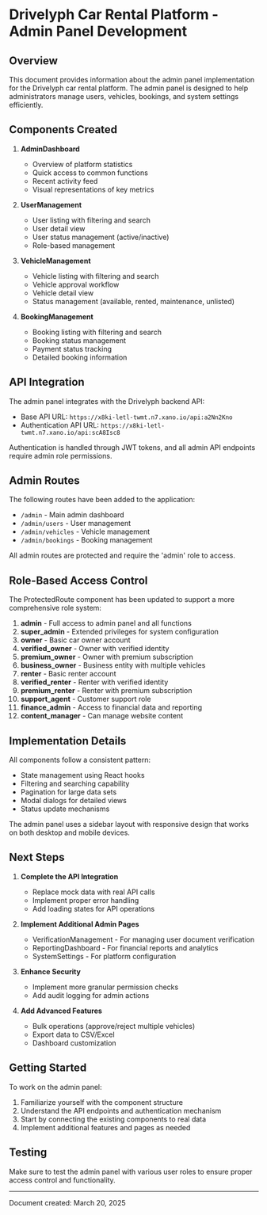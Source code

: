 # Drivelyph Car Rental Platform - Admin Panel Development

## Overview

This document provides information about the admin panel implementation for the Drivelyph car rental platform. The admin panel is designed to help administrators manage users, vehicles, bookings, and system settings efficiently.

## Components Created

1. **AdminDashboard**
   - Overview of platform statistics
   - Quick access to common functions
   - Recent activity feed
   - Visual representations of key metrics

2. **UserManagement**
   - User listing with filtering and search
   - User detail view
   - User status management (active/inactive)
   - Role-based management

3. **VehicleManagement**
   - Vehicle listing with filtering and search
   - Vehicle approval workflow
   - Vehicle detail view
   - Status management (available, rented, maintenance, unlisted)

4. **BookingManagement**
   - Booking listing with filtering and search
   - Booking status management
   - Payment status tracking
   - Detailed booking information

## API Integration

The admin panel integrates with the Drivelyph backend API:

- Base API URL: `https://x8ki-letl-twmt.n7.xano.io/api:a2Nn2Kno`
- Authentication API URL: `https://x8ki-letl-twmt.n7.xano.io/api:scA8Isc8`

Authentication is handled through JWT tokens, and all admin API endpoints require admin role permissions.

## Admin Routes

The following routes have been added to the application:

- `/admin` - Main admin dashboard
- `/admin/users` - User management
- `/admin/vehicles` - Vehicle management
- `/admin/bookings` - Booking management

All admin routes are protected and require the 'admin' role to access.

## Role-Based Access Control

The ProtectedRoute component has been updated to support a more comprehensive role system:

1. **admin** - Full access to admin panel and all functions
2. **super_admin** - Extended privileges for system configuration
3. **owner** - Basic car owner account
4. **verified_owner** - Owner with verified identity
5. **premium_owner** - Owner with premium subscription
6. **business_owner** - Business entity with multiple vehicles
7. **renter** - Basic renter account
8. **verified_renter** - Renter with verified identity
9. **premium_renter** - Renter with premium subscription
10. **support_agent** - Customer support role
11. **finance_admin** - Access to financial data and reporting
12. **content_manager** - Can manage website content

## Implementation Details

All components follow a consistent pattern:
- State management using React hooks
- Filtering and searching capability
- Pagination for large data sets
- Modal dialogs for detailed views
- Status update mechanisms

The admin panel uses a sidebar layout with responsive design that works on both desktop and mobile devices.

## Next Steps

1. **Complete the API Integration**
   - Replace mock data with real API calls
   - Implement proper error handling
   - Add loading states for API operations

2. **Implement Additional Admin Pages**
   - VerificationManagement - For managing user document verification
   - ReportingDashboard - For financial reports and analytics
   - SystemSettings - For platform configuration

3. **Enhance Security**
   - Implement more granular permission checks
   - Add audit logging for admin actions

4. **Add Advanced Features**
   - Bulk operations (approve/reject multiple vehicles)
   - Export data to CSV/Excel
   - Dashboard customization

## Getting Started

To work on the admin panel:

1. Familiarize yourself with the component structure
2. Understand the API endpoints and authentication mechanism
3. Start by connecting the existing components to real data
4. Implement additional features and pages as needed

## Testing

Make sure to test the admin panel with various user roles to ensure proper access control and functionality.

---

Document created: March 20, 2025
